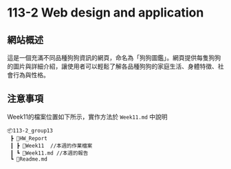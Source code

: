 # 113-2 Web design and application

## 網站概述

這是一個充滿不同品種狗狗資訊的網頁，命名為「狗狗圖鑑」。網頁提供每隻狗狗的圖片與詳細介紹，讓使用者可以輕鬆了解各品種狗狗的家庭生活、身體特徵、社會行為與性格。

## 注意事項

Week11的檔案位置如下所示，實作方法於 `Week11.md` 中說明

```
📦113-2_group13
 ┣ 📂HW_Report
 ┃ ┣ 📂Week11  //本週的作業檔案
 ┃ ┗ 📜Week11.md //本週的報告
 ┗ 📜Readme.md
```
